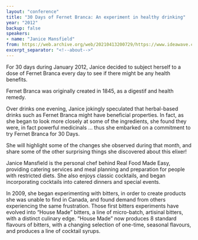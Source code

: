 ```yaml
---
layout: "conference"
title: "30 Days of Fernet Branca: An experiment in healthy drinking"
year: "2012"
backup: false
speakers:
- name: "Janice Mansfield"
from: https://web.archive.org/web/20210413200729/https://www.ideawave.ca/2012-conference/30-days-of-fernet-branca-an-experiment-in-healthy-drinking
excerpt_separator: "<!--about-->"
---
```


For 30 days during January 2012, Janice decided to subject herself to a dose
of Fernet Branca every day to see if there might be any health benefits.  

Fernet Branca was originally created in 1845, as a digestif and health remedy.

Over drinks one evening, Janice jokingly speculated that herbal-based drinks
such as Fernet Branca might have beneficial properties. In fact, as she began
to look more closely at some of the ingredients, she found they were, in fact
powerful medicinals &#8230; thus she embarked on a commitment to try Fernet Branca
for 30 Days.  

She will highlight some of the changes she observed during that month, and
share some of the other surprising things she discovered about this elixer!

<!--about-->

Janice Mansfield is the personal chef behind Real Food Made Easy,
providing catering services and meal planning and preparation for people with
restricted diets. She also enjoys classic cocktails, and began incorporating
cocktails into catered dinners and special events.

In 2009, she began experimenting with bitters, in order to create products she
was unable to find in Canada, and found demand from others experiencing the
same frustration. Those first bitters experiments have evolved into “House
Made” bitters, a line of micro-batch, artisinal bitters, with a distinct
culinary edge. “House Made” now produces 8 standard flavours of bitters, with
a changing selection of one-time, seasonal flavours, and produces a line of
cocktail syrups.
